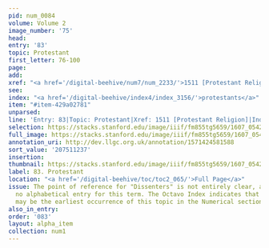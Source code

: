 ```yaml
---
pid: num_0084
volume: Volume 2
image_number: '75'
head:
entry: '83'
topic: Protestant
first_letter: 76-100
page:
add:
xref: "<a href='/digital-beehive/num7/num_2233/'>1511 [Protestant Religion]</a>"
see:
index: "<a href='/digital-beehive/index4/index_3156/'>protestants</a>"
item: "#item-429a02781"
unparsed:
line: 'Entry: 83|Topic: Protestant|Xref: 1511 [Protestant Religion]|Index: protestants|#item-429a02781'
selection: https://stacks.stanford.edu/image/iiif/fm855tg5659/1607_0542/259,1237,3053,518/full/0/default.jpg
full_image: https://stacks.stanford.edu/image/iiif/fm855tg5659/1607_0542/full/full/0/default.jpg
annotation_uri: http://dev.llgc.org.uk/annotation/1571424581588
sort_value: '207511237'
insertion:
thumbnail: https://stacks.stanford.edu/image/iiif/fm855tg5659/1607_0542/259,1237,600,180/250,/0/default.jpg
label: 83. Protestant
location: "<a href='/digital-beehive/toc/toc2_065/'>Full Page</a>"
issue: The point of reference for "Dissenters" is not entirely clear, as there is
  no alphabetical entry for this term. The Octavo Index indicates that 492 [Dissenters]
  may be the earliest occurrence of this topic in the Numerical section of the Alvearium.
also_in_entry:
order: '083'
layout: alpha_item
collection: num1
---
```

